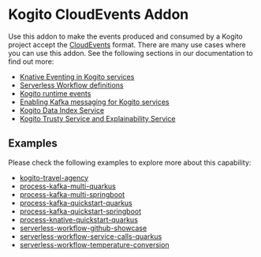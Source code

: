 # Kogito CloudEvents Addon

Use this addon to make the events produced and consumed by a Kogito project accept
the [CloudEvents](https://cloudevents.io) format. There are many use cases where you can use this addon.
See the following sections in our documentation to find out more:

- [Knative Eventing in Kogito services](https://docs.jboss.org/kogito/release/latest/html_single/#con-knative-eventing_kogito-developing-process-services)
- [Serverless Workflow definitions](https://docs.jboss.org/kogito/release/latest/html_single/#con-serverless-workflow-definitions_kogito-orchestrating-serverless)
- [Kogito runtime events](https://docs.jboss.org/kogito/release/latest/html_single/#con-knative-eventing_kogito-developing-process-services)
- [Enabling Kafka messaging for Kogito services](https://docs.jboss.org/kogito/release/latest/html_single/#proc-messaging-enabling_kogito-configuring)
- [Kogito Data Index Service](https://docs.jboss.org/kogito/release/latest/html_single/#con-data-index-service_kogito-configuring)
- [Kogito Trusty Service and Explainability Service](https://docs.jboss.org/kogito/release/latest/html_single/#con-trusty-service_kogito-configuring)

## Examples

Please check the following examples to explore more about this capability:

- [kogito-travel-agency](https://github.com/kiegroup/kogito-examples/tree/stable/kogito-travel-agency)
- [process-kafka-multi-quarkus](https://github.com/kiegroup/kogito-examples/tree/stable/process-kafka-multi-quarkus)
- [process-kafka-multi-springboot](https://github.com/kiegroup/kogito-examples/tree/stable/process-kafka-multi-springboot)
- [process-kafka-quickstart-quarkus](https://github.com/kiegroup/kogito-examples/tree/stable/process-kafka-quickstart-quarkus)
- [process-kafka-quickstart-springboot](https://github.com/kiegroup/kogito-examples/tree/stable/process-kafka-quickstart-springboot)
- [process-knative-quickstart-quarkus](https://github.com/kiegroup/kogito-examples/tree/stable/process-knative-quickstart-quarkus)
- [serverless-workflow-github-showcase](https://github.com/kiegroup/kogito-examples/tree/stable/serverless-workflow-github-showcase)
- [serverless-workflow-service-calls-quarkus](https://github.com/kiegroup/kogito-examples/tree/stable/serverless-workflow-service-calls-quarkus)
- [serverless-workflow-temperature-conversion](https://github.com/kiegroup/kogito-examples/tree/stable/serverless-workflow-temperature-conversion)
